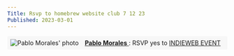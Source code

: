 ```yaml
---
Title: Rsvp to homebrew website club 7 12 23
Published: 2023-03-01
---
```

<style>
.h-entry {
    clear:both;
    margin-bottom: 1em;
    padding: 0.5em;
    background-color: #f7f7f7;
    border-radius: 3px;
}

.u-photo {
    float: left;
    margin-right: 1em;
}


.u-in-reply-to, .dt-published {
    display: inline;
}

.p-name {
    font-weight: bold;
}

.e-content {
    font-size: 1em;
}
</style>
<div class="h-entry">
  <span class="p-author h-card">
    <a class="u-url" href="https://lifeofpablo.com">
      <img class="u-photo" src="https://f005.backblazeb2.com/file/lifeofpablo/pabs-cropped.jpg" alt="Pablo Morales' photo"/>
      <span class="p-name">Pablo Morales</span>
    </a>
  </span>:
  RSVP <span class="p-rsvp">yes</span> 
  to <a href="https://events.indieweb.org/2023/07/homebrew-website-club-pacific-Osk2JeyQLMfJ" class="u-in-reply-to">INDIEWEB EVENT</a>
</div>
